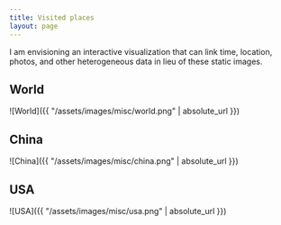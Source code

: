 ```yaml
---
title: Visited places
layout: page
---
```

I am envisioning an interactive visualization that can link time, location, photos, and other heterogeneous data in lieu of these static images.

## World
![World]({{ "/assets/images/misc/world.png" | absolute_url }})
<!--
	China
	Japan
	Korea
	UK
	USA
-->

## China
![China]({{ "/assets/images/misc/china.png" | absolute_url }})
<!--
	Anhui
	Beijing
	Gansu
	Guangdong
	Guangxi
	Guizhou
	Hebei
	Heilongjiang
	Henan
	Hong Kong
	Hubei
	Hunan
	Inner Mongolia
	Jiangsu
	Jilin
	Liaoning
	Macao
	Qinghai
	Shaanxi
	Shandong
	Shanghai
	Shanxi
	Taiwan
	Tianjin
	Zhejiang
-->
	
## USA
![USA]({{ "/assets/images/misc/usa.png" | absolute_url }})
<!--
	Arizona
	California
	Connecticut
	Washington, DC
	Florida
	Georgia
	Hawaii
	Illinois
	Massachusetts
	Maryland
	Maine
	North Carolina
	New Hampshire
	New Jersey
	New Mexico
	Nevada
	New York
	Pennsylvania
	Virginia
	Vermont
-->

<!-- - Where I've visited and when
- Add photos interactively
- Highlight cities/provinces/countries -->
